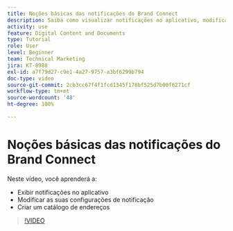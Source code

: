```yaml
---
title: Noções básicas das notificações do Brand Connect
description: Saiba como visualizar notificações no aplicativo, modificar as suas configurações de notificação e criar um catálogo de endereços no Brand Connect do [!UICONTROL Workfront DAM].
activity: use
feature: Digital Content and Documents
type: Tutorial
role: User
level: Beginner
team: Technical Marketing
jira: KT-8988
exl-id: a7f79d27-c9e1-4a27-9757-a3bf6299b794
doc-type: video
source-git-commit: 2cb3cc67f4f1fcd1345f178bf525d7b00f6271cf
workflow-type: tm+mt
source-wordcount: '48'
ht-degree: 100%

---
```


# Noções básicas das notificações do Brand Connect

Neste vídeo, você aprenderá a:

* Exibir notificações no aplicativo
* Modificar as suas configurações de notificação
* Criar um catálogo de endereços

>[!VIDEO](https://video.tv.adobe.com/v/335250/?quality=12&learn=on)

